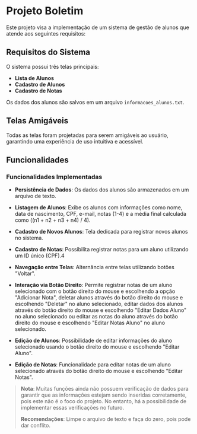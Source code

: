﻿# Projeto Boletim

Este projeto visa a implementação de um sistema de gestão de alunos que atende aos seguintes requisitos:

## Requisitos do Sistema

O sistema possui três telas principais:

- **Lista de Alunos**
- **Cadastro de Alunos**
- **Cadastro de Notas**

Os dados dos alunos são salvos em um arquivo `informacoes_alunos.txt`.

## Telas Amigáveis

Todas as telas foram projetadas para serem amigáveis ao usuário, garantindo uma experiência de uso intuitiva e acessível.

## Funcionalidades

### Funcionalidades Implementadas

- **Persistência de Dados**: Os dados dos alunos são armazenados em um arquivo de texto.
  
- **Listagem de Alunos**: Exibe os alunos com informações como nome, data de nascimento, CPF, e-mail, notas (1-4) e a média final calculada como \((n1 + n2 + n3 + n4) / 4\).

- **Cadastro de Novos Alunos**: Tela dedicada para registrar novos alunos no sistema.

- **Cadastro de Notas**: Possibilita registrar notas para um aluno utilizando um ID único (CPF).4

- **Navegação entre Telas**: Alternância entre telas utilizando botões "Voltar".

- **Interação via Botão Direito**: Permite registrar notas de um aluno selecionado com o botão direito do mouse e escolhendo a opção "Adicionar Nota", deletar alunos através do botão direito do mouse e escolhendo "Deletar" no aluno selecionado, editar dados dos alunos através do botão direito do mouse e escolhendo "Editar Dados Aluno" no aluno selecionado ou editar as notas do aluno através do botão direito do mouse e escolhendo "Editar Notas Aluno" no aluno selecionado.

- **Edição de Alunos**: Possibilidade de editar informações do aluno selecionado usando o botão direito do mouse e escolhendo "Editar Aluno".

- **Edição de Notas**: Funcionalidade para editar notas de um aluno selecionado através do botão direito do mouse e escolhendo "Editar Notas".

> **Nota**: Muitas funções ainda não possuem verificação de dados para garantir que as informações estejam sendo inseridas corretamente, pois este não é o foco do projeto. No entanto, há a possibilidade de implementar essas verificações no futuro.
> 
> **Recomendações**: Limpe o arquivo de texto e faça do zero, pois pode dar conflito.
